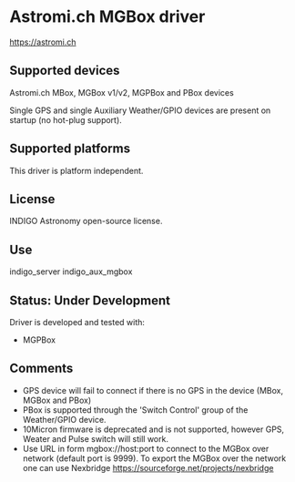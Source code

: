 # Astromi.ch MGBox driver

https://astromi.ch

## Supported devices

Astromi.ch MBox, MGBox v1/v2, MGPBox and PBox devices

Single GPS and single Auxiliary Weather/GPIO devices are present on startup (no hot-plug support).

## Supported platforms

This driver is platform independent.

## License

INDIGO Astronomy open-source license.

## Use

indigo_server indigo_aux_mgbox

## Status: Under Development

Driver is developed and tested with:
* MGPBox

## Comments
* GPS device will fail to connect if there is no GPS in the device (MBox, MGBox and PBox)
* PBox is supported through the 'Switch Control' group of the Weather/GPIO device.
* 10Micron firmware is deprecated and is not supported, however GPS, Weater and Pulse switch will still work.
* Use URL in form mgbox://host:port to connect to the MGBox over network (default port is 9999).
To export the MGBox over the network one can use Nexbridge https://sourceforge.net/projects/nexbridge
